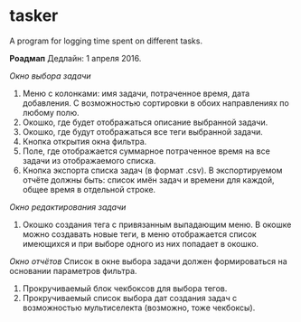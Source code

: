 # tasker
A program for logging time spent on different tasks.

__Роадмап__
Дедлайн: 1 апреля 2016.

_Окно выбора задачи_
1. Меню с колонками: имя задачи, потраченное время, дата добавления.
С возможностью сортировки в обоих направлениях по любому полю.
2. Окошко, где будет отображаться описание выбранной задачи.
3. Окошко, где будут отображаться все теги выбранной задачи.
4. Кнопка открытия окна фильтра.
5. Поле, где отображается суммарное потраченное время на все задачи из отображаемого списка.
6. Кнопка экспорта списка задач (в формат .csv).
В экспортируемом отчёте должны быть: список имён задач и времени для каждой, общее время в отдельной строке.


_Окно редактирования задачи_
1. Окошко создания тега с привязанным выпадающим меню. В окошке можно создавать новые теги, в меню отображается список имеющихся
и при выборе одного из них попадает в окошко.

_Окно отчётов_
Список в окне выбора задачи должен формироваться на основании параметров фильтра.
1. Прокручиваемый блок чекбоксов для выбора тегов.
2. Прокручиваемый список выбора дат создания задач с возможностью мультиселекта (возможно, тоже чекбоксы).



